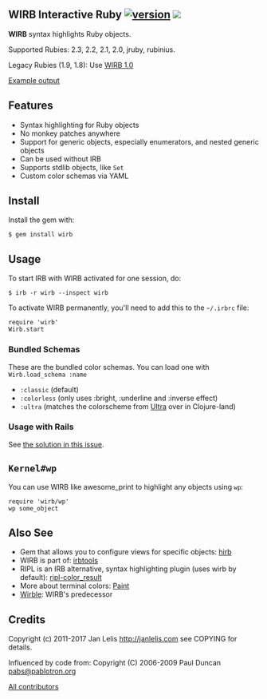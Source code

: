 ## WIRB Interactive Ruby [![version](https://badge.fury.io/rb/wirb.svg)](http://badge.fury.io/rb/wirb) [<img src="https://travis-ci.org/janlelis/wirb.png" />](https://travis-ci.org/janlelis/wirb)

**WIRB** syntax highlights Ruby objects.

Supported Rubies: 2.3, 2.2, 2.1, 2.0, jruby, rubinius.

Legacy Rubies (1.9, 1.8): Use [WIRB 1.0](https://github.com/janlelis/wirb/tree/1.0.3)

[Example output](https://travis-ci.org/janlelis/wirb/jobs/56299603)


## Features

* Syntax highlighting for Ruby objects
* No monkey patches anywhere
* Support for generic objects, especially enumerators, and nested generic
  objects
* Can be used without IRB
* Supports stdlib objects, like `Set`
* Custom color schemas via YAML

## Install

Install the gem with:

    $ gem install wirb

## Usage

To start IRB with WIRB activated for one session, do:

    $ irb -r wirb --inspect wirb

To activate WIRB permanently, you'll need to add this to the `~/.irbrc` file:

    require 'wirb'
    Wirb.start

### Bundled Schemas

These are the bundled color schemas. You can load one with `Wirb.load_schema
:name`

* `:classic` (default)
* `:colorless` (only uses :bright, :underline and :inverse effect)
* `:ultra` (matches the colorscheme from
    [Ultra](https://github.com/venantius/ultra) over in Clojure-land)

### Usage with Rails

See [the solution in this issue](https://github.com/janlelis/wirb/issues/12#issuecomment-249492524).

## `Kernel#wp`

You can use WIRB like awesome_print to highlight any objects using `wp`:

    require 'wirb/wp'
    wp some_object

## Also See

* Gem that allows you to configure views for specific objects:
  [hirb](https://github.com/cldwalker/hirb)
* WIRB is part of: [irbtools](https://github.com/janlelis/irbtools)
* RIPL is an IRB alternative, syntax highlighting plugin (uses wirb by
  default):
  [ripl-color_result](https://github.com/janlelis/ripl-color_result)
* More about terminal colors: [Paint](https://github.com/janlelis/paint)
* [Wirble](http://pablotron.org/software/wirble/): WIRB's predecessor


## Credits

Copyright (c) 2011-2017 Jan Lelis <http://janlelis.com> see COPYING for
details.

Influenced by code from: Copyright (C) 2006-2009 Paul Duncan
<pabs@pablotron.org>

[All contributors](https://github.com/janlelis/wirb/contributors)
